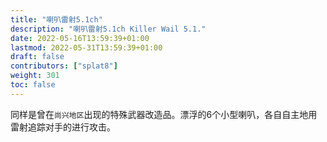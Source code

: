 ```yaml
---
title: "喇叭雷射5.1ch"
description: "喇叭雷射5.1ch Killer Wail 5.1."
date: 2022-05-16T13:59:39+01:00
lastmod: 2022-05-31T13:59:39+01:00
draft: false
contributors: ["splat8"]
weight: 301
toc: false
---
```


同样是曾在`尚兴地区`出现的特殊武器改造品。漂浮的6个小型喇叭，各自自主地用雷射追踪对手的进行攻击。